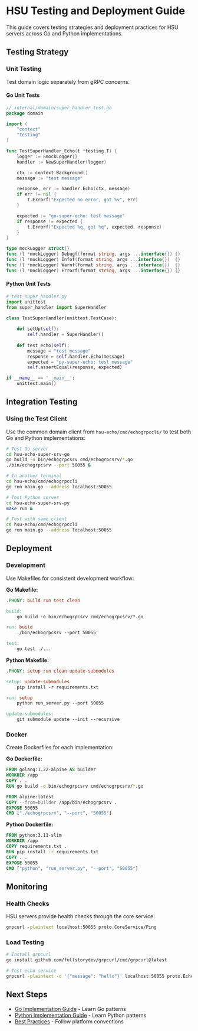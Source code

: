 # HSU Testing and Deployment Guide

This guide covers testing strategies and deployment practices for HSU servers across Go and Python implementations.

## Testing Strategy

### Unit Testing

Test domain logic separately from gRPC concerns.

#### Go Unit Tests

```go
// internal/domain/super_handler_test.go
package domain

import (
    "context"
    "testing"
)

func TestSuperHandler_Echo(t *testing.T) {
    logger := &mockLogger{}
    handler := NewSuperHandler(logger)

    ctx := context.Background()
    message := "test message"

    response, err := handler.Echo(ctx, message)
    if err != nil {
        t.Errorf("Expected no error, got %v", err)
    }

    expected := "go-super-echo: test message"
    if response != expected {
        t.Errorf("Expected %q, got %q", expected, response)
    }
}

type mockLogger struct{}
func (l *mockLogger) Debugf(format string, args ...interface{}) {}
func (l *mockLogger) Infof(format string, args ...interface{})  {}
func (l *mockLogger) Warnf(format string, args ...interface{})  {}
func (l *mockLogger) Errorf(format string, args ...interface{}) {}
```

#### Python Unit Tests

```python
# test_super_handler.py
import unittest
from super_handler import SuperHandler

class TestSuperHandler(unittest.TestCase):
    
    def setUp(self):
        self.handler = SuperHandler()
    
    def test_echo(self):
        message = "test message"
        response = self.handler.Echo(message)
        expected = "py-super-echo: test message"
        self.assertEqual(response, expected)

if __name__ == '__main__':
    unittest.main()
```

## Integration Testing

### Using the Test Client

Use the common domain client from `hsu-echo/cmd/echogrpccli/` to test both Go and Python implementations:

```bash
# Test Go server
cd hsu-echo-super-srv-go
go build -o bin/echogrpcsrv cmd/echogrpcsrv/*.go
./bin/echogrpcsrv --port 50055 &

# In another terminal
cd hsu-echo/cmd/echogrpccli
go run main.go --address localhost:50055

# Test Python server
cd hsu-echo-super-srv-py
make run &

# Test with same client
cd hsu-echo/cmd/echogrpccli
go run main.go --address localhost:50055
```

## Deployment

### Development

Use Makefiles for consistent development workflow:

**Go Makefile:**
```makefile
.PHONY: build run test clean

build:
	go build -o bin/echogrpcsrv cmd/echogrpcsrv/*.go

run: build
	./bin/echogrpcsrv --port 50055

test:
	go test ./...
```

**Python Makefile:**
```makefile
.PHONY: setup run clean update-submodules

setup: update-submodules
	pip install -r requirements.txt

run: setup
	python run_server.py --port 50055

update-submodules:
	git submodule update --init --recursive
```

### Docker

Create Dockerfiles for each implementation:

**Go Dockerfile:**
```dockerfile
FROM golang:1.22-alpine AS builder
WORKDIR /app
COPY . .
RUN go build -o bin/echogrpcsrv cmd/echogrpcsrv/*.go

FROM alpine:latest
COPY --from=builder /app/bin/echogrpcsrv .
EXPOSE 50055
CMD ["./echogrpcsrv", "--port", "50055"]
```

**Python Dockerfile:**
```dockerfile
FROM python:3.11-slim
WORKDIR /app
COPY requirements.txt .
RUN pip install -r requirements.txt
COPY . .
EXPOSE 50055
CMD ["python", "run_server.py", "--port", "50055"]
```

## Monitoring

### Health Checks

HSU servers provide health checks through the core service:

```bash
grpcurl -plaintext localhost:50055 proto.CoreService/Ping
```

### Load Testing

```bash
# Install grpcurl
go install github.com/fullstorydev/grpcurl/cmd/grpcurl@latest

# Test echo service
grpcurl -plaintext -d '{"message": "hello"}' localhost:50055 proto.EchoService/Echo
```

## Next Steps

- [Go Implementation Guide](HSU_GO_IMPLEMENTATION.md) - Learn Go patterns
- [Python Implementation Guide](HSU_PYTHON_IMPLEMENTATION.md) - Learn Python patterns
- [Best Practices](HSU_BEST_PRACTICES.md) - Follow platform conventions 
